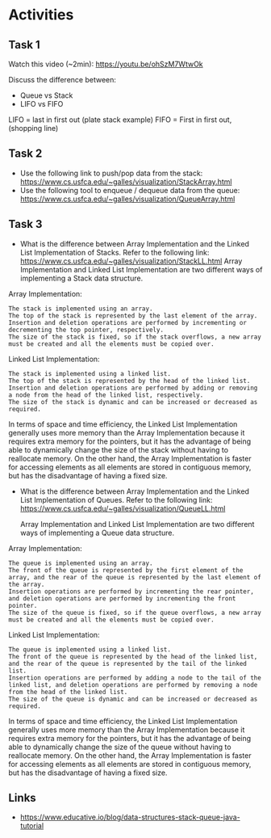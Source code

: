 # Activities

## Task 1

Watch this video (~2min):
https://youtu.be/ohSzM7WtwOk

Discuss the difference between:

- Queue vs Stack
- LIFO vs FIFO

LIFO = last in first out (plate stack example)
FIFO = First in first out, (shopping line)
## Task 2

- Use the following link to push/pop data from the stack:
  https://www.cs.usfca.edu/~galles/visualization/StackArray.html
- Use the following tool to enqueue / dequeue data from the queue:
  https://www.cs.usfca.edu/~galles/visualization/QueueArray.html

## Task 3

- What is the difference between Array Implementation and the Linked List Implementation of Stacks. Refer to the following link:
  https://www.cs.usfca.edu/~galles/visualization/StackLL.html
Array Implementation and Linked List Implementation are two different ways of implementing a Stack data structure.

Array Implementation:

    The stack is implemented using an array.
    The top of the stack is represented by the last element of the array.
    Insertion and deletion operations are performed by incrementing or decrementing the top pointer, respectively.
    The size of the stack is fixed, so if the stack overflows, a new array must be created and all the elements must be copied over.

Linked List Implementation:

    The stack is implemented using a linked list.
    The top of the stack is represented by the head of the linked list.
    Insertion and deletion operations are performed by adding or removing a node from the head of the linked list, respectively.
    The size of the stack is dynamic and can be increased or decreased as required.

In terms of space and time efficiency, the Linked List Implementation generally uses more memory than the Array Implementation because it requires extra memory for the pointers, but it has the advantage of being able to dynamically change the size of the stack without having to reallocate memory. On the other hand, the Array Implementation is faster for accessing elements as all elements are stored in contiguous memory, but has the disadvantage of having a fixed size.

- What is the difference between Array Implementation and the Linked List Implementation of Queues. Refer to the following link:
  https://www.cs.usfca.edu/~galles/visualization/QueueLL.html

  Array Implementation and Linked List Implementation are two different ways of implementing a Queue data structure.

Array Implementation:

    The queue is implemented using an array.
    The front of the queue is represented by the first element of the array, and the rear of the queue is represented by the last element of the array.
    Insertion operations are performed by incrementing the rear pointer, and deletion operations are performed by incrementing the front pointer.
    The size of the queue is fixed, so if the queue overflows, a new array must be created and all the elements must be copied over.

Linked List Implementation:

    The queue is implemented using a linked list.
    The front of the queue is represented by the head of the linked list, and the rear of the queue is represented by the tail of the linked list.
    Insertion operations are performed by adding a node to the tail of the linked list, and deletion operations are performed by removing a node from the head of the linked list.
    The size of the queue is dynamic and can be increased or decreased as required.

In terms of space and time efficiency, the Linked List Implementation generally uses more memory than the Array Implementation because it requires extra memory for the pointers, but it has the advantage of being able to dynamically change the size of the queue without having to reallocate memory. On the other hand, the Array Implementation is faster for accessing elements as all elements are stored in contiguous memory, but has the disadvantage of having a fixed size.

## Links

- https://www.educative.io/blog/data-structures-stack-queue-java-tutorial
